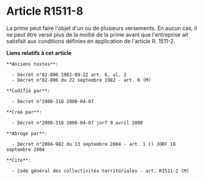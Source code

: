 # Article R1511-8

La prime peut faire l'objet d'un ou de plusieurs versements. En aucun cas, il ne peut être versé plus de la moitié de la
prime avant que l'entreprise ait satisfait aux conditions définies en application de l'article R. 1511-2.

**Liens relatifs à cet article**

	**Anciens textes**:

	  - Décret n°82-806 1982-09-22 art. 6, al. 2
	  - Décret n°82-806 du 22 septembre 1982 - art. 6 (M)

	**Codifié par**:

	  - Décret n°2000-318 2000-04-07

	**Créé par**:

	  - Décret n°2000-318 2000-04-07 jorf 9 avril 2000

	**Abrogé par**:

	  - Décret n°2004-982 du 13 septembre 2004 - art. 1 () JORF 18 septembre 2004

	**Cite**:

	  - Code général des collectivités territoriales - art. R1511-2 (M)
